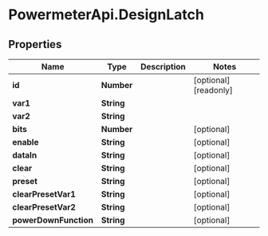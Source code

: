 # PowermeterApi.DesignLatch

## Properties

Name | Type | Description | Notes
------------ | ------------- | ------------- | -------------
**id** | **Number** |  | [optional] [readonly] 
**var1** | **String** |  | 
**var2** | **String** |  | 
**bits** | **Number** |  | [optional] 
**enable** | **String** |  | [optional] 
**dataIn** | **String** |  | [optional] 
**clear** | **String** |  | [optional] 
**preset** | **String** |  | [optional] 
**clearPresetVar1** | **String** |  | [optional] 
**clearPresetVar2** | **String** |  | [optional] 
**powerDownFunction** | **String** |  | [optional] 


